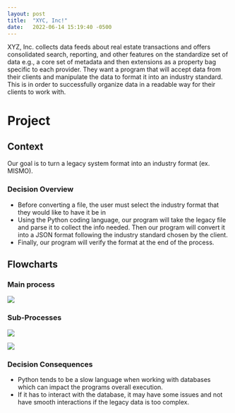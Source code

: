 ```yaml
---
layout: post
title:  "XYC, Inc!"
date:   2022-06-14 15:19:40 -0500
---
```

XYZ, Inc. collects data feeds about real estate transactions and offers consolidated search, reporting, and other features on the standardize set of data e.g., a core set of metadata and then extensions as a property bag specific to each provider. They want a program that will accept data from their clients and manipulate the data to format it into an industry standard. This is in order to successfully organize data in a readable way for their clients to work with.

# Project
## Context
Our goal is to turn a legacy system format into an industry format (ex. MISMO).

### Decision Overview
- Before converting a file, the user must select the industry format that they would like to have it be in 
- Using the Python coding language, our program will take the legacy file and parse it to collect the info needed. Then our program will convert it into a JSON format following the industry standard chosen by the client.
- Finally, our program will verify the format at the end of the process.

## Flowcharts
### Main process
[![](https://mermaid.ink/img/pako:eNp1kcFqwzAQRH9lUS8OJNC4LQUdeqhd31oCLr3IPijSKhaVpSDJBBPy71ViB1Jo9zQwb9hh90iEk0goUcYdRMd9hM-ysZAmDNud5_sO3rm2sPFOYAiTpeU6Y4XRaCPUaGWAShsM7QJWq5crkmc1GhQRPvAAlfM9j7_8B8Y2Y-ychSJVgKLjdodhJtuWUhpcj8LwENa3uUfGvtBrNf6J5rfoU8bO9eCVi2-IDqbK7WLykzOJS7BEBTcLlTaG3j3fl2VV_UflM1VdprFkSXpMlbRMBz2eUw2JHfbYEJqkRMUHExvS2FNCh73kEd-kjs4TqrgJuCR8iK4erSA0-gGvUKl5ekU_U6cfiHWO3A)](https://mermaid.live/edit#pako:eNp1kcFqwzAQRH9lUS8OJNC4LQUdeqhd31oCLr3IPijSKhaVpSDJBBPy71ViB1Jo9zQwb9hh90iEk0goUcYdRMd9hM-ysZAmDNud5_sO3rm2sPFOYAiTpeU6Y4XRaCPUaGWAShsM7QJWq5crkmc1GhQRPvAAlfM9j7_8B8Y2Y-ychSJVgKLjdodhJtuWUhpcj8LwENa3uUfGvtBrNf6J5rfoU8bO9eCVi2-IDqbK7WLykzOJS7BEBTcLlTaG3j3fl2VV_UflM1VdprFkSXpMlbRMBz2eUw2JHfbYEJqkRMUHExvS2FNCh73kEd-kjs4TqrgJuCR8iK4erSA0-gGvUKl5ekU_U6cfiHWO3A)

### Sub-Processes
[![](https://mermaid.ink/img/pako:eNp10VFrwjAQAOC_cmQvFZRZH6bmYUOshcFwYsdgWB-y5GrD0qQ06UTE_75YW2WD3UvC5Tty3B0JNwIJJZkye56zysFblGrwYevPXcXKHOZeQOzfL3kpHoLNrCxhjVziN1qIpcJtj1JqTYFcMWvDK4XB4NGf4-BcMc-Rf1lIUCF3KCA2VcFcr8PjFk-CFasswgvuGD-cFTzrrLHS6CuftHx6nOmDy6XewaIo3eHp1ImpF_CxSFoYDoM1lopxhL10OSzvZ71fdPnayTBY1c7_6gwscf-30XDYuVGwSVAL8O4dK5lJ3vS4vdHwSi8pry-XZlARZnCbGmRSKXo3HkZRHP-nRq2KmyB9UqBvTgq_xOO5JiUuxwJTQv1VYMZq5VKS6pOndSmYw4WQzlSEZkxZ7BNWO5McNCfUVTV2KJLMr79o1ekHheSthg)](https://mermaid.live/edit#pako:eNp10VFrwjAQAOC_cmQvFZRZH6bmYUOshcFwYsdgWB-y5GrD0qQ06UTE_75YW2WD3UvC5Tty3B0JNwIJJZkye56zysFblGrwYevPXcXKHOZeQOzfL3kpHoLNrCxhjVziN1qIpcJtj1JqTYFcMWvDK4XB4NGf4-BcMc-Rf1lIUCF3KCA2VcFcr8PjFk-CFasswgvuGD-cFTzrrLHS6CuftHx6nOmDy6XewaIo3eHp1ImpF_CxSFoYDoM1lopxhL10OSzvZ71fdPnayTBY1c7_6gwscf-30XDYuVGwSVAL8O4dK5lJ3vS4vdHwSi8pry-XZlARZnCbGmRSKXo3HkZRHP-nRq2KmyB9UqBvTgq_xOO5JiUuxwJTQv1VYMZq5VKS6pOndSmYw4WQzlSEZkxZ7BNWO5McNCfUVTV2KJLMr79o1ekHheSthg)

[![](https://mermaid.ink/img/pako:eNp1kE1rAjEQhv_KkF5WUKjWUsihUFz36EFLL66HmEzcoflY8lEp4n9v1NVb5_Qy88y8w3ti0itknLVOG3-UnQgJPuvWQamY94cg-g6-MJAmKRJ5dxuRmr5U2zVKwh-EFR5hle0eQ9yNOOfRW5RGxDiDyeT9As-rRYfyGxoyGOHjIMjFYoS2NyLh6HF0fl94rbYbdAqSh4UhdGk3QKV5E1eDGjU83KagyRj-9PZc103zHzUbqOZabMwsBitIlRBOl52WpQ4ttowXqVCLbFJb8jkXNPeqvLtUlHxgXAsTccxETn7z6yTjKWS8QzWJEp4dqPMfQC122Q)](https://mermaid.live/edit#pako:eNp1kE1rAjEQhv_KkF5WUKjWUsihUFz36EFLL66HmEzcoflY8lEp4n9v1NVb5_Qy88y8w3ti0itknLVOG3-UnQgJPuvWQamY94cg-g6-MJAmKRJ5dxuRmr5U2zVKwh-EFR5hle0eQ9yNOOfRW5RGxDiDyeT9As-rRYfyGxoyGOHjIMjFYoS2NyLh6HF0fl94rbYbdAqSh4UhdGk3QKV5E1eDGjU83KagyRj-9PZc103zHzUbqOZabMwsBitIlRBOl52WpQ4ttowXqVCLbFJb8jkXNPeqvLtUlHxgXAsTccxETn7z6yTjKWS8QzWJEp4dqPMfQC122Q)

### Decision Consequences
- Python tends to be a slow language when working with databases which can impact the programs overall execution.
- If it has to interact with the database, it may have some issues and not have smooth interactions if the legacy data is too complex.